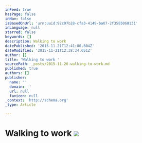```yaml
---
inFeed: true
hasPage: false
inNav: false
isBasedOnUrl: 'urn:uuid:92c97b28-cfa3-4149-ba07-2f3585060131'
inLanguage: null
starred: false
keywords: []
description: Walking to work
datePublished: '2015-11-21T12:41:00.804Z'
dateModified: '2015-11-21T12:38:34.651Z'
author: []
title: 'Walking to work '
sourcePath: _posts/2015-11-20-walking-to-work.md
published: true
authors: []
publisher:
  name: ''
  domain: ''
  url: null
  favicon: null
_context: 'http://schema.org'
_type: Article

---
```

# Walking to work ![](https://the-grid-user-content.s3-us-west-2.amazonaws.com/759bc81d-22c6-415f-a4ad-0c7b18cc9c55.png)